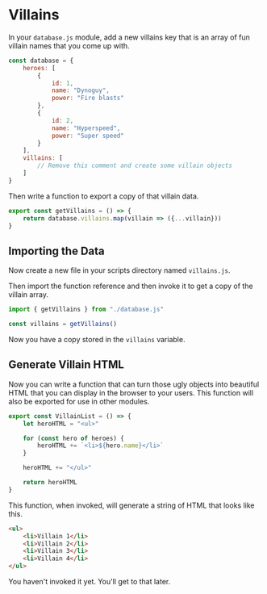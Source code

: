 # Villains

In your `database.js` module, add a new villains key that is an array of fun villain names that you come up with.

```js
const database = {
    heroes: [
        {
            id: 1,
            name: "Dynoguy",
            power: "Fire blasts"
        },
        {
            id: 2,
            name: "Hyperspeed",
            power: "Super speed"
        }
    ],
    villains: [
        // Remove this comment and create some villain objects
    ]
}
```

Then write a function to export a copy of that villain data.

```js
export const getVillains = () => {
    return database.villains.map(villain => ({...villain}))
}
```

## Importing the Data

Now create a new file in your scripts directory named `villains.js`.

Then import the function reference and then invoke it to get a copy of the villain array.

```js
import { getVillains } from "./database.js"

const villains = getVillains()
```

Now you have a copy stored in the `villains` variable.

## Generate Villain HTML

Now you can write a function that can turn those ugly objects into beautiful HTML that you can display in the browser to your users. This function will also be exported for use in other modules.

```js
export const VillainList = () => {
    let heroHTML = "<ul>"

    for (const hero of heroes) {
        heroHTML += `<li>${hero.name}</li>`
    }

    heroHTML += "</ul>"

    return heroHTML
}
```

This function, when invoked, will generate a string of HTML that looks like this.

```html
<ul>
    <li>Villain 1</li>
    <li>Villain 2</li>
    <li>Villain 3</li>
    <li>Villain 4</li>
</ul>
```

You haven't invoked it yet. You'll get to that later.
